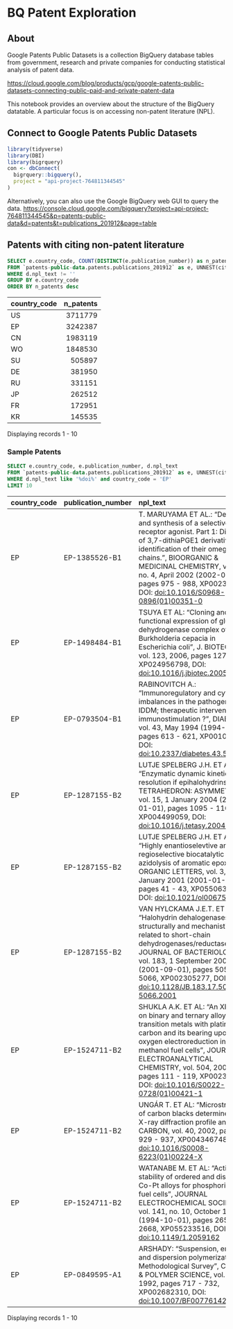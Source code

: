 BQ Patent Exploration
================

## About

Google Patents Public Datasets is a collection BigQuery database tables
from government, research and private companies for conducting
statistical analysis of patent data.

<https://cloud.google.com/blog/products/gcp/google-patents-public-datasets-connecting-public-paid-and-private-patent-data>

This notebook provides an overview about the structure of the BigQuery
datatable. A particular focus is on accessing non-patent literature
(NPL).

## Connect to Google Patents Public Datasets

``` r
library(tidyverse)
library(DBI)
library(bigrquery)
con <- dbConnect(
  bigrquery::bigquery(),
  project = "api-project-764811344545"
)
```

Alternatively, you can also use the Google BigQuery web GUI to query the
data.
<https://console.cloud.google.com/bigquery?project=api-project-764811344545&p=patents-public-data&d=patents&t=publications_201912&page=table>

## Patents with citing non-patent literature

``` sql
SELECT e.country_code, COUNT(DISTINCT(e.publication_number)) as n_patents
FROM `patents-public-data.patents.publications_201912` as e, UNNEST(citation) as d
WHERE d.npl_text != ''
GROUP BY e.country_code
ORDER BY n_patents desc
```

| country\_code | n\_patents |
| :------------ | ---------: |
| US            |    3711779 |
| EP            |    3242387 |
| CN            |    1983119 |
| WO            |    1848530 |
| SU            |     505897 |
| DE            |     381950 |
| RU            |     331151 |
| JP            |     262512 |
| FR            |     172951 |
| KR            |     145535 |

Displaying records 1 - 10

### Sample Patents

``` sql
SELECT e.country_code, e.publication_number, d.npl_text
FROM `patents-public-data.patents.publications_201912` as e, UNNEST(citation) as d
WHERE d.npl_text like '%doi%' and country_code = 'EP'
LIMIT 10
```

| country\_code | publication\_number | npl\_text                                                                                                                                                                                                                                                                                                                    |
| :------------ | :------------------ | :--------------------------------------------------------------------------------------------------------------------------------------------------------------------------------------------------------------------------------------------------------------------------------------------------------------------------- |
| EP            | EP-1385526-B1       | T. MARUYAMA ET AL.: “Design and synthesis of a selective EP4-receptor agonist. Part 1: Discovery of 3,7-dithiaPGE1 derivatives and identification of their omega chains.”, BIOORGANIC & MEDICINAL CHEMISTRY, vol. 10, no. 4, April 2002 (2002-04-01), pages 975 - 988, XP002323894, DOI: <doi:10.1016/S0968-0896(01)00351-0> |
| EP            | EP-1498484-B1       | TSUYA ET AL: “Cloning and functional expression of glucose dehydrogenase complex of Burkholderia cepacia in Escherichia coli”, J. BIOTECH., vol. 123, 2006, pages 127 - 136, XP024956798, DOI: <doi:10.1016/j.jbiotec.2005.10.017>                                                                                           |
| EP            | EP-0793504-B1       | RABINOVITCH A.: “Immunoregulatory and cytokine imbalances in the pathogenesis of IDDM; therapeutic intervention by immunostimulation ?”, DIABETES, vol. 43, May 1994 (1994-05-01), pages 613 - 621, XP001036572, DOI: <doi:10.2337/diabetes.43.5.613>                                                                        |
| EP            | EP-1287155-B2       | LUTJE SPELBERG J.H. ET AL: “Enzymatic dynamic kinetic resolution if epihalohydrins”, TETRAHEDRON: ASYMMETRY, vol. 15, 1 January 2004 (2004-01-01), pages 1095 - 1102, XP004499059, DOI: <doi:10.1016/j.tetasy.2004.02.009>                                                                                                   |
| EP            | EP-1287155-B2       | LUTJE SPELBERG J.H. ET AL: “Highly enantioselevtive and regioselective biocatalytic azidolysis of aromatic epoxides”, ORGANIC LETTERS, vol. 3, no. 1, 1 January 2001 (2001-01-01), pages 41 - 43, XP055063057, DOI: <doi:10.1021/ol0067540>                                                                                  |
| EP            | EP-1287155-B2       | VAN HYLCKAMA J.E.T. ET AL: “Halohydrin dehalogenases are structurally and mechanistically related to short-chain dehydrogenases/reductases”, JOURNAL OF BACTERIOLOGY, vol. 183, 1 September 2001 (2001-09-01), pages 5058 - 5066, XP002305277, DOI: <doi:10.1128/JB.183.17.5058-5066.2001>                                   |
| EP            | EP-1524711-B2       | SHUKLA A.K. ET AL: “An XPS study on binary and ternary alloys of transition metals with platinized carbon and its bearing upon oxygen electroreduction in direct methanol fuel cells”, JOURNAL OF ELECTROANALYTICAL CHEMISTRY, vol. 504, 2001, pages 111 - 119, XP002326973, DOI: <doi:10.1016/S0022-0728(01)00421-1>        |
| EP            | EP-1524711-B2       | UNGÁR T. ET AL: “Microstructure of carbon blacks determined by X-ray diffraction profile analysis”, CARBON, vol. 40, 2002, pages 929 - 937, XP004346748, DOI: <doi:10.1016/S0008-6223(01)00224-X>                                                                                                                            |
| EP            | EP-1524711-B2       | WATANABE M. ET AL: “Activity and stability of ordered and disordered Co-Pt alloys for phosphoric acid fuel cells”, JOURNAL ELECTROCHEMICAL SOCIETY, vol. 141, no. 10, October 1994 (1994-10-01), pages 2659 - 2668, XP055233516, DOI: <doi:10.1149/1.2059162>                                                                |
| EP            | EP-0849595-A1       | ARSHADY: “Suspension, emulsion and dispersion polymerization: A Methodological Survey”, COLLOID & POLYMER SCIENCE, vol. 270, 1992, pages 717 - 732, XP002682310, DOI: <doi:10.1007/BF00776142>                                                                                                                               |

Displaying records 1 - 10
